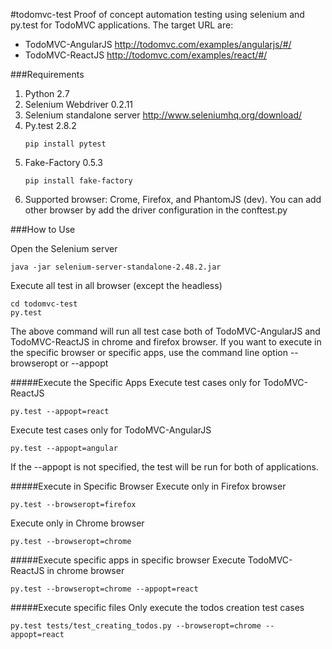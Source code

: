 #todomvc-test
Proof of concept automation testing using selenium and py.test for TodoMVC applications.
The target URL are:
- TodoMVC-AngularJS http://todomvc.com/examples/angularjs/#/
- TodoMVC-ReactJS http://todomvc.com/examples/react/#/


###Requirements

1. Python 2.7
2. Selenium Webdriver 0.2.11
3. Selenium standalone server http://www.seleniumhq.org/download/
3. Py.test 2.8.2
   ```
   pip install pytest
   ```
4. Fake-Factory 0.5.3
   ```
   pip install fake-factory
   ```
5. Supported browser: Crome, Firefox, and PhantomJS (dev). You can add other browser by add the driver configuration in the conftest.py


###How to Use

Open the Selenium server
```
java -jar selenium-server-standalone-2.48.2.jar
```

Execute all test in all browser (except the headless)
```
cd todomvc-test
py.test
```
The above command will run all test case both of TodoMVC-AngularJS and TodoMVC-ReactJS in chrome and firefox browser. If you want to execute in the specific browser or specific apps, use the command line option --browseropt or --appopt

#####Execute the Specific Apps
Execute test cases only for TodoMVC-ReactJS
```
py.test --appopt=react
```
Execute test cases only for TodoMVC-AngularJS
```
py.test --appopt=angular
```
If the --appopt is not specified, the test will be run for both of applications.

#####Execute in Specific Browser
Execute only in Firefox browser
```
py.test --browseropt=firefox
```
Execute only in Chrome browser
```
py.test --browseropt=chrome
```

#####Execute specific apps in specific browser
Execute TodoMVC-ReactJS in chrome browser
```
py.test --browseropt=chrome --appopt=react
```

#####Execute specific files
Only execute the todos creation test cases
```
py.test tests/test_creating_todos.py --browseropt=chrome --appopt=react
```
